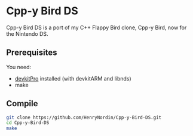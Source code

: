 # Cpp-y Bird DS

Cpp-y Bird DS is a port of my C++ Flappy Bird clone, Cpp-y Bird, now for the Nintendo DS.

## Prerequisites

You need:

- [devkitPro](https://devkitpro.org/) installed (with devkitARM and libnds)
- make


## Compile

```bash
git clone https://github.com/HenryNordin/Cpp-y-Bird-DS.git
cd Cpp-y-Bird-DS
make
